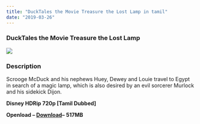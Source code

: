 ```yaml
---
title: "DuckTales the Movie Treasure the Lost Lamp in tamil"
date: "2019-03-26"
---
```


### DuckTales the Movie Treasure the Lost Lamp

[![](https://3.bp.blogspot.com/-Mu8PT2lNsug/XJHA1PKGGfI/AAAAAAAAAP8/cFKOXUhDR8kgmFbUMHrjjkYbs99QmbLGQCLcBGAs/s280/11349496.jpg)](https://3.bp.blogspot.com/-Mu8PT2lNsug/XJHA1PKGGfI/AAAAAAAAAP8/cFKOXUhDR8kgmFbUMHrjjkYbs99QmbLGQCLcBGAs/s1600/11349496.jpg)

### Description

Scrooge McDuck and his nephews Huey, Dewey and Louie travel to Egypt in search of a magic lamp, which is also desired by an evil sorcerer Murlock and his sidekick Dijon.

**Disney HDRip 720p \[Tamil Dubbed\]**  
[](https://www.blogger.com/u/1/null)

**Openload – [Download](https://clk.ink/dwLefbB)–** **517MB**
